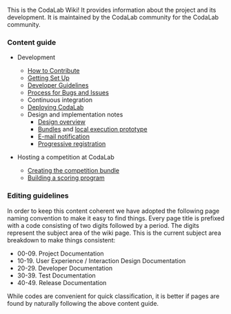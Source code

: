 This is the CodaLab Wiki! It provides information about the project and its development. It is maintained by the CodaLab community for the CodaLab community. 

### Content guide

* Development
    * [How to Contribute](https://github.com/codalab/codalab/wiki/23.-How-to-Contribute)
    * [Getting Set Up](https://github.com/codalab/codalab/wiki/20.-Getting-Started-for-Developers)
    * [Developer Guidelines](https://github.com/codalab/codalab/wiki/22.-CodaLab-Conventions-for-Developers)
    * [Process for Bugs and Issues](https://github.com/codalab/codalab/wiki/25.-Issue-tracking)
    * Continuous integration
    * [Deploying CodaLab](https://github.com/codalab/codalab/wiki/Deploying-CodaLab)
    * Design and implementation notes
        * [Design overview](https://github.com/codalab/codalab/blob/master/docs/SPECIFICATION.md)
        * [Bundles](https://github.com/codalab/codalab/blob/master/bundles/BUNDLES.md) and [local execution prototype](https://github.com/codalab/codalab/tree/master/bundles)
        * [E-mail notification](https://github.com/codalab/codalab/wiki/E-mail-notifications)
        * [Progressive registration](https://github.com/codalab/codalab/wiki/11.-Progressive-Registration)

* Hosting a competition at CodaLab
    * [Creating the competition bundle](https://github.com/codalab/codalab/wiki/12.-Building-a-Competition-Bundle)
    * [Building a scoring program](https://github.com/codalab/codalab/wiki/13.-Building-a-Scoring-Program-for-a-Competition)


### Editing guidelines

In order to keep this content coherent we have adopted the following page naming convention to make it easy to find things. Every page title is prefixed with a code consisting of two digits followed by a period. The digits represent the subject area of the wiki page. This is the current subject area breakdown to make things consistent:

* 00-09. Project Documentation
* 10-19. User Experience / Interaction Design Documentation
* 20-29. Developer Documentation
* 30-39. Test Documentation
* 40-49. Release Documentation

While codes are convenient for quick classification, it is better if pages are found by naturally following the above content guide.